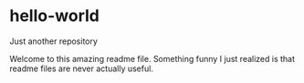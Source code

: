 # hello-world
Just another repository

Welcome to this amazing readme file.
Something funny I just realized is that readme files are never actually useful.
